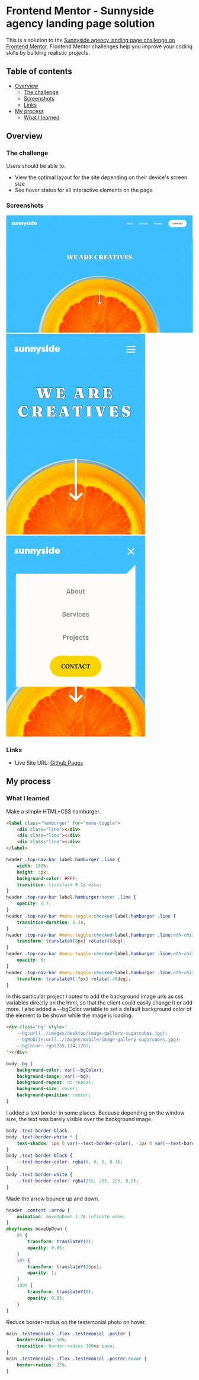 # Frontend Mentor - Sunnyside agency landing page solution

This is a solution to the [Sunnyside agency landing page challenge on Frontend Mentor](https://www.frontendmentor.io/challenges/sunnyside-agency-landing-page-7yVs3B6ef). Frontend Mentor challenges help you improve your coding skills by building realistic projects.

## Table of contents

- [Overview](#overview)
  - [The challenge](#the-challenge)
  - [Screenshots](#screenshots)
  - [Links](#links)
- [My process](#my-process)
  - [What I learned](#what-i-learned)

## Overview

### The challenge

Users should be able to:

- View the optimal layout for the site depending on their device's screen size
- See hover states for all interactive elements on the page

### Screenshots

![](./src/images/screenshot.png)
![](./src/images/screenshot-mobile.png)
![](./src/images/screenshot-mobile-menu.png)

### Links

- Live Site URL: [Github Pages](https://alpe12.github.io/frontendMentor/sunnyside-agency-landing-page/)

## My process

### What I learned

Make a simple HTML+CSS hamburger.
```html
<label class="hamburger" for="menu-toggle">
    <div class="line"></div>
    <div class="line"></div>
    <div class="line"></div>
</label>
```
```css
header .top-nav-bar label.hamburger .line {
    width: 100%;
    height: 3px;
    background-color: #FFF;
    transition: transform 0.1s ease;
}
header .top-nav-bar label.hamburger:hover .line {
    opacity: 0.7;
}
header .top-nav-bar #menu-toggle:checked~label.hamburger .line {
    transition-duration: 0.3s;
}
header .top-nav-bar #menu-toggle:checked~label.hamburger .line:nth-child(1) {
    transform: translateY(8px) rotate(45deg);
}
header .top-nav-bar #menu-toggle:checked~label.hamburger .line:nth-child(2) {
    opacity: 0;
}
header .top-nav-bar #menu-toggle:checked~label.hamburger .line:nth-child(3) {
    transform: translateY(-7px) rotate(-45deg);
}
```

In this particular project I opted to add the background image urls as css variables directly on the html, so that the client could easily change it or add more.
I also added a --bgColor variable to set a default background color of the element to be shown while the image is loading.
```html
<div class="bg" style="
    --bg:url(../images/desktop/image-gallery-sugarcubes.jpg);
    --bgMobile:url(../images/mobile/image-gallery-sugarcubes.jpg);
    --bgColor: rgb(255,124,120);
"></div>
```
```css
body .bg {
    background-color: var(--bgColor);
    background-image: var(--bg);
    background-repeat: no-repeat;
    background-size: cover;
    background-position: center;
}
```

I added a text border in some places. Because depending on the window size, the text was barely visible over the background image.
```css
body .text-border-black,
body .text-border-white * {
    text-shadow: 1px 0 var(--text-border-color), -1px 0 var(--text-border-color), 0 1px var(--text-border-color), 0 -1px var(--text-border-color), 1px 1px var(--text-border-color), -1px -1px var(--text-border-color), 1px -1px var(--text-border-color), -1px 1px var(--text-border-color);
}
body .text-border-black {
    --text-border-color: rgba(0, 0, 0, 0.3);
}
body .text-border-white {
    --text-border-color: rgba(255, 255, 255, 0.8);
}
```

Made the arrow bounce up and down.
```css
header .content .arrow {
    animation: moveUpDown 1.2s infinite ease;
}
@keyframes moveUpDown {
    0% {
        transform: translateY(0);
        opacity: 0.85;
    }
    50% {
        transform: translateY(20px);
        opacity: 1;
    }
    100% {
        transform: translateY(0);
        opacity: 0.85;
    }
}
```

Reduce border-radius on the testemonial photo on hover.
```css
main .testemonials .flex .testemonial .poster {
    border-radius: 50%;
    transition: border-radius 300ms ease;
}
main .testemonials .flex .testemonial .poster:hover {
    border-radius: 25%;
}
```